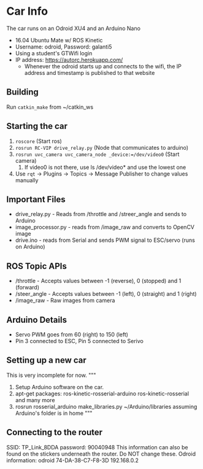 # Car Info

The car runs on an Odroid XU4 and an Arduino Nano

  * 16.04 Ubuntu Mate w/ ROS Kinetic
  * Username: odroid, Password: galanti5
  * Using a student's GTWifi login
  * IP address: https://autorc.herokuapp.com/
    * Whenever the odroid starts up and connects to the wifi, the IP address and timestamp is published to that website 

## Building
Run `catkin_make` from ~/catkin_ws

## Starting the car

1. `roscore` (Start ros)
2. `rosrun RC-VIP drive_relay.py` (Node that communicates to arduino)
3. `rosrun uvc_camera uvc_camera_node _device:=/dev/video0` (Start camera)
    1. If video0 is not there, use ls /dev/video* and use the lowest one
4. Use `rqt` -> Plugins -> Topics -> Message Publisher to change values manually

## Important Files
  * drive_relay.py -  Reads from /throttle and /streer_angle and sends to Arduino
  * image_processor.py - reads from /image_raw and converts to OpenCV image 
  * drive.ino - reads from Serial and sends PWM signal to ESC/servo (runs on Arduino)

## ROS Topic APIs
  * /throttle - Accepts values between -1 (reverse), 0 (stopped) and 1 (forward)
  * /steer_angle - Accepts values between -1 (left), 0 (straight) and 1 (right)
  * /image_raw - Raw images from camera

## Arduino Details
  * Servo PWM goes from 60 (right) to 150 (left)
  * Pin 3 connected to ESC, Pin 5 connected to Serivo

## Setting up a new car
This is very incomplete for now.
"""
1) Setup Arduino software on the car.
2) apt-get packages: ros-kinetic-rosserial-arduino ros-kinetic-rosserial and many more
3) rosrun rosserial_arduino make_libraries.py ~/Arduino/libraries assuming Arduino's folder is in home
"""

## Connecting to the router
SSID: TP_Link_8DDA
password: 90040948
This information can also be found on the stickers underneath the router. Do NOT change these.
Odroid information:
odroid	74-DA-38-C7-F8-3D	192.168.0.2
